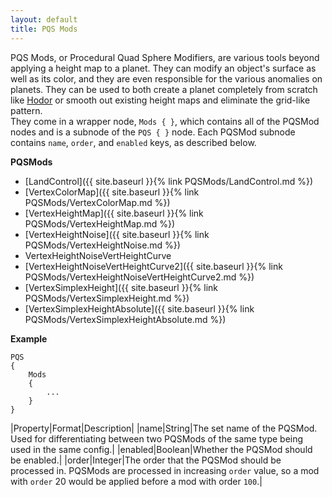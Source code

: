 ```yaml
---
layout: default
title: PQS Mods
---
```


PQS Mods, or Procedural Quad Sphere Modifiers, are various tools beyond applying a height map to a planet. They can modify an object's surface as well as its color, and they are even responsible for the various anomalies on planets. They can be used to both create a planet completely from scratch like [Hodor](https://github.com/Kopernicus/KopernicusExamples/blob/master/KopernicusExamples/Creating%20New%20Bodies/ProceduralBody/Hodor.cfg) or smooth out existing height maps and eliminate the grid-like pattern.  
They come in a wrapper node, `Mods { }`, which contains all of the PQSMod nodes and is a subnode of the `PQS { }` node.
Each PQSMod subnode contains `name`, `order`, and `enabled` keys, as described below.

**PQSMods**
+ [LandControl]({{ site.baseurl }}{% link PQSMods/LandControl.md %})
+ [VertexColorMap]({{ site.baseurl }}{% link PQSMods/VertexColorMap.md %})
+ [VertexHeightMap]({{ site.baseurl }}{% link PQSMods/VertexHeightMap.md %})
+ [VertexHeightNoise]({{ site.baseurl }}{% link PQSMods/VertexHeightNoise.md %})
+ VertexHeightNoiseVertHeightCurve
+ [VertexHeightNoiseVertHeightCurve2]({{ site.baseurl }}{% link PQSMods/VertexHeightNoiseVertHeightCurve2.md %})
+ [VertexSimplexHeight]({{ site.baseurl }}{% link PQSMods/VertexSimplexHeight.md %})
+ [VertexSimplexHeightAbsolute]({{ site.baseurl }}{% link PQSMods/VertexSimplexHeightAbsolute.md %})

**Example**
```
PQS
{
    Mods
    {
        ...
    }
}
```

|Property|Format|Description|
|name|String|The set name of the PQSMod. Used for differentiating between two PQSMods of the same type being used in the same config.|
|enabled|Boolean|Whether the PQSMod should be enabled.|
|order|Integer|The order that the PQSMod should be processed in. PQSMods are processed in increasing `order` value, so a mod with `order` 20 would be applied before a mod with order `100`.|
